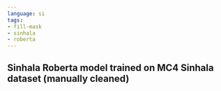 ```yaml
---
language: si
tags:
- fill-mask
- sinhala
- roberta
---
```

## Sinhala Roberta model trained on MC4 Sinhala dataset (manually cleaned) 